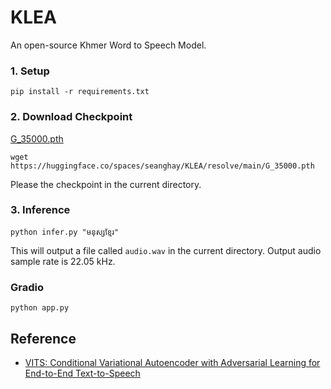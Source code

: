 # KLEA

An open-source Khmer Word to Speech Model.

### 1. Setup

```shell
pip install -r requirements.txt
```

### 2. Download Checkpoint

[G_35000.pth](https://huggingface.co/spaces/seanghay/KLEA/resolve/main/G_35000.pth)

```shell
wget https://huggingface.co/spaces/seanghay/KLEA/resolve/main/G_35000.pth
```

Please the checkpoint in the current directory.

### 3. Inference

```shell
python infer.py "មនុស្សខ្មែរ"
```

This will output a file called `audio.wav` in the current directory. Output audio sample rate is 22.05 kHz.

### Gradio

```
python app.py
```

## Reference

- [VITS: Conditional Variational Autoencoder with Adversarial Learning for End-to-End Text-to-Speech](https://github.com/jaywalnut310/vits)